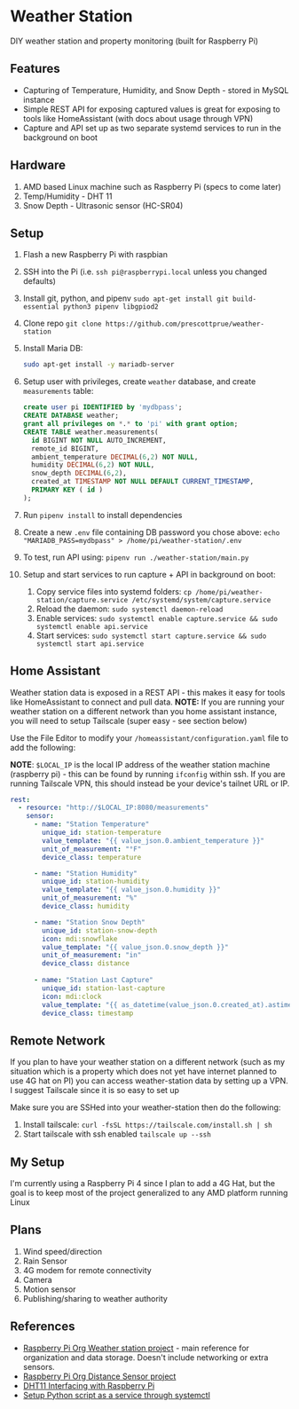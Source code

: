 # Weather Station

DIY weather station and property monitoring (built for Raspberry Pi)

## Features
* Capturing of Temperature, Humidity, and Snow Depth - stored in MySQL instance
* Simple REST API for exposing captured values is great for exposing to tools like HomeAssistant (with docs about usage through VPN)
* Capture and API set up as two separate systemd services to run in the background on boot

## Hardware

1. AMD based Linux machine such as Raspberry Pi (specs to come later)
1. Temp/Humidity - DHT 11
1. Snow Depth - Ultrasonic sensor (HC-SR04)

## Setup

1. Flash a new Raspberry Pi with raspbian
1. SSH into the Pi (i.e. `ssh pi@raspberrypi.local` unless you changed defaults)
1. Install git, python, and pipenv `sudo apt-get install git build-essential python3 pipenv libgpiod2`
1. Clone repo `git clone https://github.com/prescottprue/weather-station`
1. Install Maria DB:
    ```bash
    sudo apt-get install -y mariadb-server
    ```
1. Setup user with privileges, create `weather` database, and create `measurements` table:

    ```sql
    create user pi IDENTIFIED by 'mydbpass';
    CREATE DATABASE weather;
    grant all privileges on *.* to 'pi' with grant option;
    CREATE TABLE weather.measurements(
      id BIGINT NOT NULL AUTO_INCREMENT,
      remote_id BIGINT,
      ambient_temperature DECIMAL(6,2) NOT NULL,
      humidity DECIMAL(6,2) NOT NULL,
      snow_depth DECIMAL(6,2),
      created_at TIMESTAMP NOT NULL DEFAULT CURRENT_TIMESTAMP,
      PRIMARY KEY ( id )
    );
    ```
1. Run `pipenv install` to install dependencies
1. Create a new `.env` file containing DB password you chose above: `echo "MARIADB_PASS=mydbpass" > /home/pi/weather-station/.env`
1. To test, run API using: `pipenv run ./weather-station/main.py`
1. Setup and start services to run capture + API in background on boot:
    1. Copy service files into systemd folders: `cp /home/pi/weather-station/capture.service /etc/systemd/system/capture.service`
    1. Reload the daemon: `sudo systemctl daemon-reload`
    1. Enable services: `sudo systemctl enable capture.service && sudo systemctl enable api.service`
    1. Start services: `sudo systemctl start capture.service && sudo systemctl start api.service`

## Home Assistant
Weather station data is exposed in a REST API - this makes it easy for tools like HomeAssistant to connect and pull data. **NOTE:** If you are running your weather station on a different network than you home assistant instance, you will need to setup Tailscale (super easy - see section below)

Use the File Editor to modify your `/homeassistant/configuration.yaml` file to add the following:

**NOTE**: `$LOCAL_IP` is the local IP address of the weather station machine (raspberry pi) - this can be found by running `ifconfig` within ssh. If you are running Tailscale VPN, this should instead be your device's tailnet URL or IP.

```yaml
rest:
  - resource: "http://$LOCAL_IP:8080/measurements"
    sensor:
      - name: "Station Temperature"
        unique_id: station-temperature
        value_template: "{{ value_json.0.ambient_temperature }}"
        unit_of_measurement: "°F"
        device_class: temperature

      - name: "Station Humidity"
        unique_id: station-humidity
        value_template: "{{ value_json.0.humidity }}"
        unit_of_measurement: "%"
        device_class: humidity

      - name: "Station Snow Depth"
        unique_id: station-snow-depth
        icon: mdi:snowflake
        value_template: "{{ value_json.0.snow_depth }}"
        unit_of_measurement: "in"
        device_class: distance
        
      - name: "Station Last Capture"
        unique_id: station-last-capture
        icon: mdi:clock
        value_template: "{{ as_datetime(value_json.0.created_at).astimezone() }}"
        device_class: timestamp

```

## Remote Network
If you plan to have your weather station on a different network (such as my situation which is a property which does not yet have internet planned to use 4G hat on PI) you can access weather-station data by setting up a VPN. I suggest Tailscale since it is so easy to set up 

Make sure you are SSHed into your weather-station then do the following:

1. Install tailscale: `curl -fsSL https://tailscale.com/install.sh | sh`
1. Start tailscale with ssh enabled `tailscale up --ssh`

## My Setup

I'm currently using a Raspberry Pi 4 since I plan to add a 4G Hat, but the goal is to keep most of the project generalized to any AMD platform running Linux

## Plans

1. Wind speed/direction
1. Rain Sensor
1. 4G modem for remote connectivity
1. Camera
1. Motion sensor
1. Publishing/sharing to weather authority

## References

* [Raspberry Pi Org Weather station project](https://projects.raspberrypi.org/en/projects/build-your-own-weather-station) - main reference for organization and data storage. Doesn't include networking or extra sensors.
* [Raspberry Pi Org Distance Sensor project](https://projects.raspberrypi.org/en/projects/physical-computing/12)
* [DHT11 Interfacing with Raspberry Pi](https://www.electronicwings.com/raspberry-pi/dht11-interfacing-with-raspberry-pi)
* [Setup Python script as a service through systemctl](https://medium.com/codex/setup-a-python-script-as-a-service-through-systemctl-systemd-f0cc55a42267)